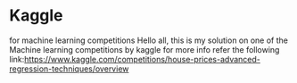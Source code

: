 # Kaggle
for machine learning competitions
Hello all,
this is my solution on one of the Machine learning competitions by kaggle
for more info refer the following link:https://www.kaggle.com/competitions/house-prices-advanced-regression-techniques/overview
